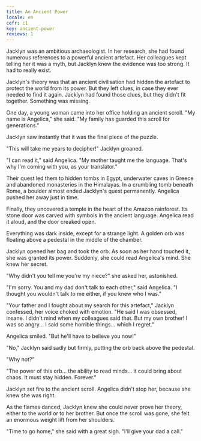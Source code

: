 ```yaml
---
title: An Ancient Power
locale: en
cefr: c1
key: ancient-power
reviews: 1
---
```


Jacklyn was an ambitious archaeologist. In her research, she had found numerous references to a powerful ancient artefact. Her colleagues kept telling her it was a myth, but Jacklyn knew the evidence was too strong. It had to really exist.

Jacklyn's theory was that an ancient civilisation had hidden the artefact to protect the world from its power. But they left clues, in case they ever needed to find it again. Jacklyn had found those clues, but they didn't fit together. Something was missing.

One day, a young woman came into her office holding an ancient scroll. "My name is Angelica," she said. "My family has guarded this scroll for generations."

Jacklyn saw instantly that it was the final piece of the puzzle.

"This will take me years to decipher!" Jacklyn groaned.

"I can read it," said Angelica. "My mother taught me the language. That's why I'm coming with you, as your translator."

Their quest led them to hidden tombs in Egypt, underwater caves in Greece and abandoned monasteries in the Himalayas. In a crumbling tomb beneath Rome, a boulder almost ended Jacklyn's quest permanently. Angelica pushed her away just in time.

Finally, they uncovered a temple in the heart of the Amazon rainforest. Its stone door was carved with symbols in the ancient language. Angelica read it aloud, and the door creaked open.

Everything was dark inside, except for a strange light. A golden orb was floating above a pedestal in the middle of the chamber.

Jacklyn opened her bag and took the orb. As soon as her hand touched it, she was granted its power. Suddenly, she could read Angelica's mind. She knew her secret.

"Why didn't you tell me you're my niece?" she asked her, astonished.

"I'm sorry. You and my dad don't talk to each other," said Angelica. "I thought you wouldn't talk to me either, if you knew who I was."

"Your father and I fought about my search for this artefact," Jacklyn confessed, her voice choked with emotion. "He said I was obsessed, insane. I didn't mind when my colleagues said that. But my own brother! I was so angry... I said some horrible things... which I regret."

Angelica smiled. "But he'll have to believe you now!"

"No," Jacklyn said sadly but firmly, putting the orb back above the pedestal.

"Why not?"

"The power of this orb... the ability to read minds... it could bring about chaos. It must stay hidden. Forever."

Jacklyn set fire to the ancient scroll. Angelica didn't stop her, because she knew she was right.

As the flames danced, Jacklyn knew she could never prove her theory, either to the world or to her brother. But once the scroll was gone, she felt an enormous weight lift from her shoulders.

"Time to go home," she said with a great sigh. "I'll give your dad a call."